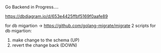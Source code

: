 Go Backend in Progress....


https://dbdiagram.io/d/653e4425ffbf5169f0aafe89


for db migartion -> https://github.com/golang-migrate/migrate
2 scripts for db migartion:
1. make change to the schema (UP)
2. revert the change back (DOWN)